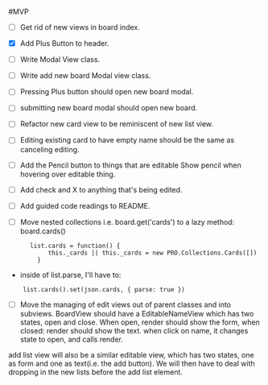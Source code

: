 #MVP
- [ ] Get rid of new views in board index.
- [x] Add Plus Button to header.
- [ ] Write Modal View class.
- [ ] Write add new board Modal view class.
- [ ] Pressing Plus button should open new board modal.
- [ ] submitting new board modal should open new board.
- [ ] Refactor new card view to be reminiscent of new list view.

- [ ] Editing existing card to have empty name should be the same as canceling editing.

- [ ] Add the Pencil button to things that are editable
      Show pencil when hovering over editable thing.
      <i class="fa fa-pencil"></i>

- [ ] Add check and X to anything that's being edited.
      <i class="fa fa-check"></i>
      <i class="fa fa-times"></i>

- [ ] Add guided code readings to README.

- [ ] Move nested collections i.e. board.get('cards') to a lazy method: board.cards()
```
      list.cards = function() {
           this._cards || this._cards = new PRO.Collections.Cards([])
        }
```
   - inside of list.parse, I'll have to:
```
    list.cards().set(json.cards, { parse: true })
```

- [ ] Move the managing of edit views out of parent classes and into subviews.
BoardView should have a EditableNameView which has two states, open and close.
When open, render should show the form, when closed: render should show the text.
when click on name, it changes state to open, and calls render.

add list view will also be a similar editable view, which has two states, one as form and one as text(i.e. the add button). We will then have to deal with dropping in the new lists before the add list element.
